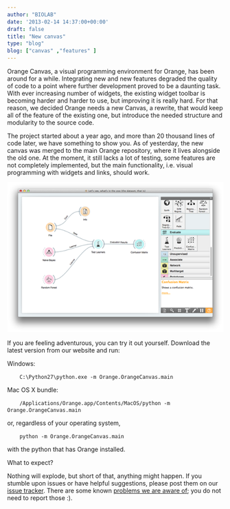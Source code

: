 ```yaml
---
author: "BIOLAB"
date: '2013-02-14 14:37:00+00:00'
draft: false
title: "New canvas"
type: "blog"
blog: ["canvas" ,"features" ]
---
```


Orange Canvas, a visual programming environment for Orange, has been around for a while. Integrating new and new features degraded the quality of code to a point where further development proved to be a daunting task. With ever increasing number of widgets, the existing widget toolbar is becoming harder and harder to use, but improving it is really hard. For that reason, we decided Orange needs a new Canvas, a rewrite, that would keep all of the feature of the existing one, but introduce the needed structure and modularity to the source code.

The project started about a year ago, and more than 20 thousand lines of code later, we have something to show you. As of yesterday, the new canvas was merged to the main Orange repository, where it lives alongside the old one. At the moment, it still lacks a lot of testing, some features are not completely implemented, but the main functionality, i.e. visual programming with widgets and links, should work.

![](screen_shot_2013-02-14_at_144527.png__616x616_q95_upscale.png)


If you are feeling adventurous, you can try it out yourself. Download the latest version from our website and run:

Windows:

```
    C:\Python27\python.exe -m Orange.OrangeCanvas.main
```

Mac OS X bundle:

```
    /Applications/Orange.app/Contents/MacOS/python -m Orange.OrangeCanvas.main
```

or, regardless of your operating system,

```
    python -m Orange.OrangeCanvas.main
```

with the python that has Orange installed.

What to expect?

Nothing will explode, but short of that, anything might happen. If you stumble upon issues or have helpful suggestions, please post them on our [issue tracker](http://orange.biolab.si/trac/newticket?component=new-canvas). There are some known [problems we are aware of](http://orange.biolab.si/trac/query?status=accepted&status=assigned&status=new&status=reopened&component=new-canvas&col=id&col=summary&col=component&col=type&col=status&col=milestone&order=priority); you do not need to report those :).
